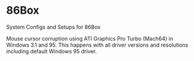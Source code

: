 # 86Box
System Configs and Setups for 86Box

Mouse cursor corruption using ATI Graphics Pro Turbo (Mach64) in Windows 3.1 and 95.
This happens with all driver versions and resolutions including default Windows 95 driver.
